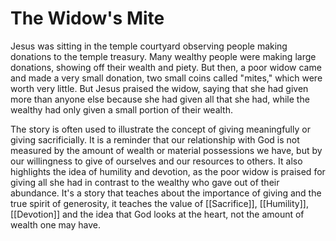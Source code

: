 # The Widow's Mite

Jesus was sitting in the temple courtyard observing people making donations to the temple treasury. Many wealthy people were making large donations, showing off their wealth and piety. But then, a poor widow came and made a very small donation, two small coins called "mites," which were worth very little. But Jesus praised the widow, saying that she had given more than anyone else because she had given all that she had, while the wealthy had only given a small portion of their wealth.

The story is often used to illustrate the concept of  giving meaningfully or giving sacrificially. It is a reminder that our relationship with God is not measured by the amount of wealth or material possessions we have, but by our willingness to give of ourselves and our resources to others. It also highlights the idea of humility and devotion, as the poor widow is praised for giving all she had in contrast to the wealthy who gave out of their abundance. It's a story that teaches about the importance of giving and the true spirit of generosity, it teaches the value of [[Sacrifice]], [[Humility]], [[Devotion]] and the idea that God looks at the heart, not the amount of wealth one may have.

